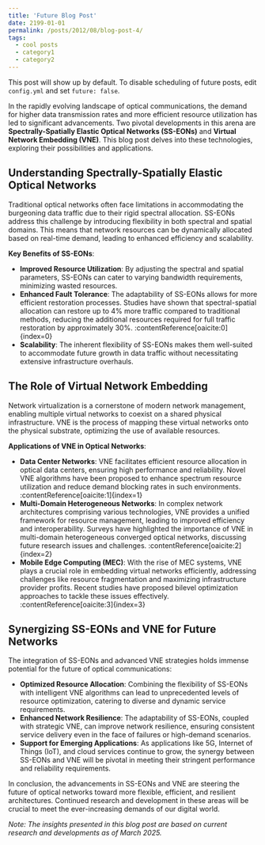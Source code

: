 ```yaml
---
title: 'Future Blog Post'
date: 2199-01-01
permalink: /posts/2012/08/blog-post-4/
tags:
  - cool posts
  - category1
  - category2
---
```


This post will show up by default. To disable scheduling of future posts, edit `config.yml` and set `future: false`. 

In the rapidly evolving landscape of optical communications, the demand for higher data transmission rates and more efficient resource utilization has led to significant advancements. Two pivotal developments in this arena are **Spectrally-Spatially Elastic Optical Networks (SS-EONs)** and **Virtual Network Embedding (VNE)**. This blog post delves into these technologies, exploring their possibilities and applications.

## Understanding Spectrally-Spatially Elastic Optical Networks

Traditional optical networks often face limitations in accommodating the burgeoning data traffic due to their rigid spectral allocation. SS-EONs address this challenge by introducing flexibility in both spectral and spatial domains. This means that network resources can be dynamically allocated based on real-time demand, leading to enhanced efficiency and scalability.

**Key Benefits of SS-EONs**:

- **Improved Resource Utilization**: By adjusting the spectral and spatial parameters, SS-EONs can cater to varying bandwidth requirements, minimizing wasted resources.
- **Enhanced Fault Tolerance**: The adaptability of SS-EONs allows for more efficient restoration processes. Studies have shown that spectral-spatial allocation can restore up to 4% more traffic compared to traditional methods, reducing the additional resources required for full traffic restoration by approximately 30%. :contentReference[oaicite:0]{index=0}
- **Scalability**: The inherent flexibility of SS-EONs makes them well-suited to accommodate future growth in data traffic without necessitating extensive infrastructure overhauls.

## The Role of Virtual Network Embedding

Network virtualization is a cornerstone of modern network management, enabling multiple virtual networks to coexist on a shared physical infrastructure. VNE is the process of mapping these virtual networks onto the physical substrate, optimizing the use of available resources.

**Applications of VNE in Optical Networks**:

- **Data Center Networks**: VNE facilitates efficient resource allocation in optical data centers, ensuring high performance and reliability. Novel VNE algorithms have been proposed to enhance spectrum resource utilization and reduce demand blocking rates in such environments. :contentReference[oaicite:1]{index=1}
- **Multi-Domain Heterogeneous Networks**: In complex network architectures comprising various technologies, VNE provides a unified framework for resource management, leading to improved efficiency and interoperability. Surveys have highlighted the importance of VNE in multi-domain heterogeneous converged optical networks, discussing future research issues and challenges. :contentReference[oaicite:2]{index=2}
- **Mobile Edge Computing (MEC)**: With the rise of MEC systems, VNE plays a crucial role in embedding virtual networks efficiently, addressing challenges like resource fragmentation and maximizing infrastructure provider profits. Recent studies have proposed bilevel optimization approaches to tackle these issues effectively. :contentReference[oaicite:3]{index=3}

## Synergizing SS-EONs and VNE for Future Networks

The integration of SS-EONs and advanced VNE strategies holds immense potential for the future of optical communications:

- **Optimized Resource Allocation**: Combining the flexibility of SS-EONs with intelligent VNE algorithms can lead to unprecedented levels of resource optimization, catering to diverse and dynamic service requirements.
- **Enhanced Network Resilience**: The adaptability of SS-EONs, coupled with strategic VNE, can improve network resilience, ensuring consistent service delivery even in the face of failures or high-demand scenarios.
- **Support for Emerging Applications**: As applications like 5G, Internet of Things (IoT), and cloud services continue to grow, the synergy between SS-EONs and VNE will be pivotal in meeting their stringent performance and reliability requirements.

In conclusion, the advancements in SS-EONs and VNE are steering the future of optical networks toward more flexible, efficient, and resilient architectures. Continued research and development in these areas will be crucial to meet the ever-increasing demands of our digital world.

*Note: The insights presented in this blog post are based on current research and developments as of March 2025.*

